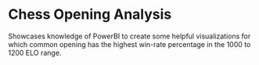 # Chess Opening Analysis
Showcases knowledge of PowerBI to create some helpful visualizations for which common opening has the highest win-rate percentage in the 1000 to 1200 ELO range. 
